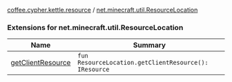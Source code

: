 [coffee.cypher.kettle.resource](../index.md) / [net.minecraft.util.ResourceLocation](./index.md)

### Extensions for net.minecraft.util.ResourceLocation

| Name | Summary |
|---|---|
| [getClientResource](get-client-resource.md) | `fun ResourceLocation.getClientResource(): IResource` |

